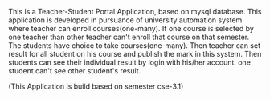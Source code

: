 This is a Teacher-Student Portal Application, based on mysql database. This application is developed in pursuance of university automation system.
where teacher can enroll courses(one-many). If one course is selected by one teacher than other teacher can't enroll that course on that semester.
The students have choice to take courses(one-many). Then teacher can set result for all student on his course and publish the mark in this system. 
Then students can see their individual result by login with his/her account. one student can't see other student's result.  

(This Application is build based on semester cse-3.1)
